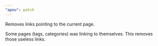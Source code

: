 ```yaml
---
"apeu": patch
---
```


Removes links pointing to the current page.

Some pages (tags, categories) was linking to themselves. This removes those useless links.
